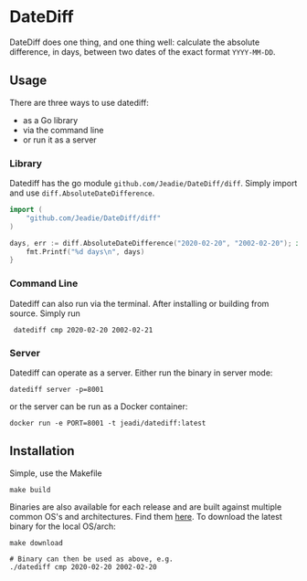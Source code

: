 # DateDiff
DateDiff does one thing, and one thing well: calculate the absolute difference, in days, between two dates of the exact format `YYYY-MM-DD`.

## Usage
There are three ways to use datediff:
- as a Go library
- via the command line
- or run it as a server

### Library
Datediff has the go module `github.com/Jeadie/DateDiff/diff`. Simply import and use `diff.AbsoluteDateDifference`.
```go
import (
    "github.com/Jeadie/DateDiff/diff"
)

days, err := diff.AbsoluteDateDifference("2020-02-20", "2002-02-20"); if err == nil {
	fmt.Printf("%d days\n", days)
}
```

### Command Line
Datediff can also run via the terminal. After installing or building from source. Simply run
```shell
 datediff cmp 2020-02-20 2002-02-21
```

### Server
Datediff can operate as a server. Either run the binary in server mode:
```shell
datediff server -p=8001
```

or the server can be run as a Docker container:
```shell
docker run -e PORT=8001 -t jeadi/datediff:latest
```

## Installation
Simple, use the Makefile
```shell
make build
```

Binaries are also available for each release and are built against multiple common OS's and architectures. Find them [here](https://github.com/Jeadie/DateDiff/releases/). To download the latest binary for the local OS/arch:
```shell 
make download
 
# Binary can then be used as above, e.g. 
./datediff cmp 2020-02-20 2002-02-20
```